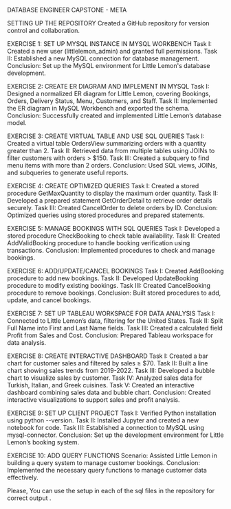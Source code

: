 DATABASE ENGINEER CAPSTONE - META

SETTING UP THE REPOSITORY
Created a GitHub repository for version control and collaboration.

EXERCISE 1: SET UP MYSQL INSTANCE IN MYSQL WORKBENCH
Task I: Created a new user (littlelemon_admin) and granted full permissions.
Task II: Established a new MySQL connection for database management.
Conclusion: Set up the MySQL environment for Little Lemon's database development.

EXERCISE 2: CREATE ER DIAGRAM AND IMPLEMENT IN MYSQL
Task I: Designed a normalized ER diagram for Little Lemon, covering Bookings, Orders, Delivery Status, Menu, Customers, and Staff.
Task II: Implemented the ER diagram in MySQL Workbench and exported the schema.
Conclusion: Successfully created and implemented Little Lemon’s database model.

EXERCISE 3: CREATE VIRTUAL TABLE AND USE SQL QUERIES
Task I: Created a virtual table OrdersView summarizing orders with a quantity greater than 2.
Task II: Retrieved data from multiple tables using JOINs to filter customers with orders > $150.
Task III: Created a subquery to find menu items with more than 2 orders.
Conclusion: Used SQL views, JOINs, and subqueries to generate useful reports.

EXERCISE 4: CREATE OPTIMIZED QUERIES
Task I: Created a stored procedure GetMaxQuantity to display the maximum order quantity.
Task II: Developed a prepared statement GetOrderDetail to retrieve order details securely.
Task III: Created CancelOrder to delete orders by ID.
Conclusion: Optimized queries using stored procedures and prepared statements.

EXERCISE 5: MANAGE BOOKINGS WITH SQL QUERIES
Task I: Developed a stored procedure CheckBooking to check table availability.
Task II: Created AddValidBooking procedure to handle booking verification using transactions.
Conclusion: Implemented procedures to check and manage bookings.

EXERCISE 6: ADD/UPDATE/CANCEL BOOKINGS
Task I: Created AddBooking procedure to add new bookings.
Task II: Developed UpdateBooking procedure to modify existing bookings.
Task III: Created CancelBooking procedure to remove bookings.
Conclusion: Built stored procedures to add, update, and cancel bookings.

EXERCISE 7: SET UP TABLEAU WORKSPACE FOR DATA ANALYSIS
Task I: Connected to Little Lemon’s data, filtering for the United States.
Task II: Split Full Name into First and Last Name fields.
Task III: Created a calculated field Profit from Sales and Cost.
Conclusion: Prepared Tableau workspace for data analysis.

EXERCISE 8: CREATE INTERACTIVE DASHBOARD
Task I: Created a bar chart for customer sales and filtered by sales ≥ $70.
Task II: Built a line chart showing sales trends from 2019-2022.
Task III: Developed a bubble chart to visualize sales by customer.
Task IV: Analyzed sales data for Turkish, Italian, and Greek cuisines.
Task V: Created an interactive dashboard combining sales data and bubble chart.
Conclusion: Created interactive visualizations to support sales and profit analysis.

EXERCISE 9: SET UP CLIENT PROJECT
Task I: Verified Python installation using python --version.
Task II: Installed Jupyter and created a new notebook for code.
Task III: Established a connection to MySQL using mysql-connector.
Conclusion: Set up the development environment for Little Lemon’s booking system.

EXERCISE 10: ADD QUERY FUNCTIONS
Scenario: Assisted Little Lemon in building a query system to manage customer bookings.
Conclusion: Implemented the necessary query functions to manage customer data effectively.

Please, You can use the setup in each of the sql files in the repository for correct output .
